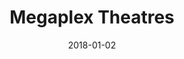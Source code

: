 ---
layout: site
title: "Megaplex Theatres"
date: 2018-01-02
categories: [community]
version: 4.0.3
major: 4
minor: 0
patch: 3
slug: megaplex-theatres
link: https://www.megaplextheatres.com/
permalink: /sites/:slug
---